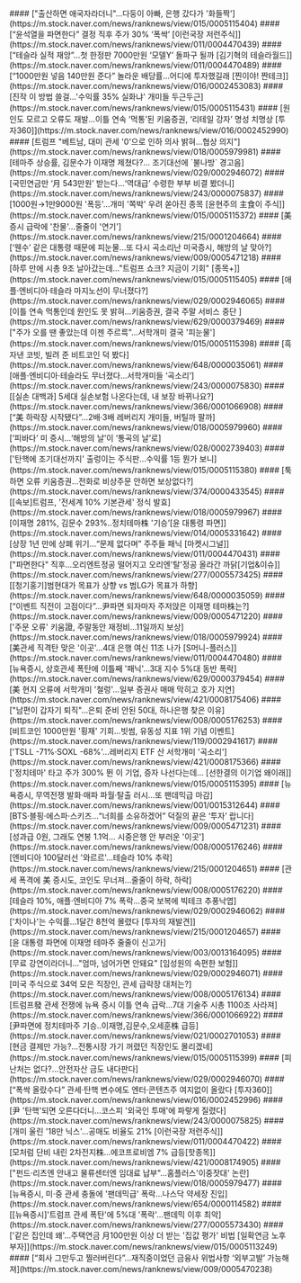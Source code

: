 <head><meta charset="utf-8"><title>Vers : 20250405_1800 </title></head>
#### ["출산하면 애국자라더니"…다둥이 아빠, 은행 갔다가 '화들짝'](https://m.stock.naver.com/news/ranknews/view/015/0005115404)
#### [“윤석열을 파면한다” 결정 직후 주가 30% ‘폭싹’ [이런국장 저런주식]](https://m.stock.naver.com/news/ranknews/view/011/0004470439)
#### [“테슬라 실적 재앙”…첫 한정판 7000만원 ‘모델Y’ 돌파구 될까 [김기혁의 테슬라월드]](https://m.stock.naver.com/news/ranknews/view/011/0004470489)
#### [“1000만원 넣음 140만원 준다” 놀라운 배당률…어디에 투자했길래 [찐이야! 짠테크]](https://m.stock.naver.com/news/ranknews/view/016/0002453083)
#### [진작 이 방법 쓸걸…'수익률 35% 실화냐' 개미들 두근두근](https://m.stock.naver.com/news/ranknews/view/015/0005115431)
#### [원인도 모르고 오류도 재발…이틀 연속 ‘먹통’된 키움증권, ‘리테일 강자’ 명성 치명상 [투자360]](https://m.stock.naver.com/news/ranknews/view/016/0002452990)
#### [트럼프 "베트남, 대미 관세 '0'으로 인하 의사 밝혀…협상 의지"](https://m.stock.naver.com/news/ranknews/view/018/0005979981)
#### [테마주 상승률, 김문수가 이재명 제쳤다?… 조기대선에 `불나방` 경고음](https://m.stock.naver.com/news/ranknews/view/029/0002946072)
#### [국민연금만 ‘月 543만원’ 받는다…‘역대급’ 수령한 부부 비결 봤더니](https://m.stock.naver.com/news/ranknews/view/243/0000075837)
#### [1000원→1만9000원 '폭등'…개미 '쪽박' 우려 쏟아진 종목 [윤현주의 主食이 주식]](https://m.stock.naver.com/news/ranknews/view/015/0005115372)
#### [美증시 급락에 '찬물'…줄줄이 '연기'](https://m.stock.naver.com/news/ranknews/view/215/0001204664)
#### [‘웬수’ 같은 대통령 때문에 피눈물...또 다시 곡소리난 미국증시, 해방의 날 맞아?](https://m.stock.naver.com/news/ranknews/view/009/0005471218)
#### [하루 만에 시총 9조 날아갔는데…"트럼프 쇼크? 지금이 기회" [종목+]](https://m.stock.naver.com/news/ranknews/view/015/0005115405)
#### [애플·엔비디아·테슬라 마지노선이 무너졌다?](https://m.stock.naver.com/news/ranknews/view/029/0002946065)
#### [이틀 연속 먹통인데 원인도 못 밝혀…키움증권, 결국 주말 서비스 중단&#160;](https://m.stock.naver.com/news/ranknews/view/629/0000379469)
#### ["주가 오를 땐 좋았는데 이젠 주르륵"…서학개미 결국 '피눈물'](https://m.stock.naver.com/news/ranknews/view/015/0005115398)
#### [흑자낸 코빗, 빌려 준 비트코인 덕 봤다](https://m.stock.naver.com/news/ranknews/view/648/0000035061)
#### [애플·엔비디아·테슬라도 무너졌다...서학개미들 ‘곡소리’](https://m.stock.naver.com/news/ranknews/view/243/0000075830)
#### [[실손 대백과] 5세대 실손보험 나온다는데, 내 보장 바뀌나요?](https://m.stock.naver.com/news/ranknews/view/366/0001066908)
#### [“美 하락장 시작됐다”…2배·3배 레버리지 개미들, 버틸까 팔까](https://m.stock.naver.com/news/ranknews/view/018/0005979960)
#### [‘피바다’ 미 증시…‘해방의 날’이 ‘통곡의 날’로](https://m.stock.naver.com/news/ranknews/view/028/0002739403)
#### ['탄핵에 조기대선까지' 출렁이는 주식판…수익률 1등 뭔가 보니](https://m.stock.naver.com/news/ranknews/view/015/0005115380)
#### [툭하면 오류 키움증권…전화로 비상주문 안하면 보상없다?](https://m.stock.naver.com/news/ranknews/view/374/0000433545)
#### [[속보]트럼프, '전세계 10% 기본관세' 정식 발효](https://m.stock.naver.com/news/ranknews/view/018/0005979967)
#### [이재명 281%, 김문수 293%..정치테마株 '기승’[윤 대통령 파면]](https://m.stock.naver.com/news/ranknews/view/014/0005331642)
#### [상장 1년 만에 상폐 위기…“문제 없다며” 주주들 패닉 [마켓시그널]](https://m.stock.naver.com/news/ranknews/view/011/0004470431)
#### ["파면한다" 직후…오리엔트정공 떨어지고 오리엔'탈'정공 올라간 까닭[기업&이슈]](https://m.stock.naver.com/news/ranknews/view/277/0005573425)
#### [[청기홍기]범현대가 목표가 상향 vs 범LG가 목표가 하향](https://m.stock.naver.com/news/ranknews/view/648/0000035059)
#### [“이벤트 직전이 고점이다”…尹파면 되자마자 주저앉은 이재명 테마株는?](https://m.stock.naver.com/news/ranknews/view/009/0005471220)
#### ['주문 오류' 키움證, 주말동안 재정비…11일까지 보상](https://m.stock.naver.com/news/ranknews/view/018/0005979924)
#### [美관세 직격탄 맞은 '이곳'…4대 은행 여신 11조 나가 [S머니-플러스]](https://m.stock.naver.com/news/ranknews/view/011/0004470480)
#### [뉴욕증시, 상호관세 폭탄에 이틀째 '패닉'…3대 지수 5%대 동반 폭락](https://m.stock.naver.com/news/ranknews/view/629/0000379454)
#### [美 현지 오류에 서학개미 '철렁'…일부 증권사 매매 막히고 호가 지연](https://m.stock.naver.com/news/ranknews/view/421/0008175406)
#### ["남편이 갑자기 퇴직"…은퇴 준비 안된 50대, 하나은행 찾은 이유](https://m.stock.naver.com/news/ranknews/view/008/0005176253)
#### [비트코인 1000만원 '횡재' 기회…빗썸, 유동성 지표 1위 기념 이벤트](https://m.stock.naver.com/news/ranknews/view/119/0002941617)
#### ['TSLL -71%·SOXL -68%'…레버리지 ETF 산 서학개미 '곡소리'](https://m.stock.naver.com/news/ranknews/view/421/0008175366)
#### ['정치테마' 타고 주가 300% 뛴 이 기업, 증자 나선다는데… [선한결의 이기업 왜이래]](https://m.stock.naver.com/news/ranknews/view/015/0005115395)
#### [뉴욕증시, 무역전쟁 발화·매파 파월·탈출 러시…또 팬데믹급 마감](https://m.stock.naver.com/news/ranknews/view/001/0015312644)
#### [BTS·블핑·에스파·스키즈...“너희를 소유하겠어” 덕질의 끝은 ‘투자’ 랍니다](https://m.stock.naver.com/news/ranknews/view/009/0005471231)
#### [성과급 0원, 그래도 연봉 1.1억… 시중은행 안 부러운 '이곳'](https://m.stock.naver.com/news/ranknews/view/008/0005176246)
#### [엔비디아 100달러선 '와르르'…테슬라 10% 추락](https://m.stock.naver.com/news/ranknews/view/215/0001204651)
#### [관세 폭격에 美 증시도, 코인도 무너져…줄줄이 하락, 하락](https://m.stock.naver.com/news/ranknews/view/008/0005176220)
#### [테슬라 10%, 애플·엔비디아 7% 폭락…중국 보복에 빅테크 추풍낙엽](https://m.stock.naver.com/news/ranknews/view/029/0002946062)
#### ['차이나'는 수익률…1달간 8천억 몰렸다 [투자의 재발견]](https://m.stock.naver.com/news/ranknews/view/215/0001204657)
#### [윤 대통령 파면에 이재명 테마주 줄줄이 신고가](https://m.stock.naver.com/news/ranknews/view/003/0013164095)
#### [무료 강연이라더니…"엄마, 넘어가면 안돼요" [임성원의 속편한 보험]](https://m.stock.naver.com/news/ranknews/view/029/0002946071)
#### [미국 주식으로 34억 모은 직장인, 관세 급락장 대처는?](https://m.stock.naver.com/news/ranknews/view/008/0005176134)
#### [트럼프發 관세 전쟁에 뉴욕 증시 이틀 연속 급락…7대 기술주 시총 1100조 사라져](https://m.stock.naver.com/news/ranknews/view/366/0001066922)
#### [尹파면에 정치테마주 기승..이재명,김문수,오세훈株 급등](https://m.stock.naver.com/news/ranknews/view/021/0002701053)
#### [현금 결제만 가능?…전통시장 가기 꺼렸던 직장인도 몰리겠네](https://m.stock.naver.com/news/ranknews/view/015/0005115399)
#### [피난처는 없다?…안전자산 금도 내다판다](https://m.stock.naver.com/news/ranknews/view/029/0002946070)
#### [“폭싹 올랐수다” 관세·탄핵 변수에도 엔터·콘텐츠주 여지없이 올랐다 [투자360]](https://m.stock.naver.com/news/ranknews/view/016/0002452996)
#### [尹 '탄핵'되면 오른다더니…코스피 '외국인 투매'에 파랗게 질렸다](https://m.stock.naver.com/news/ranknews/view/243/0000075825)
#### [개미 울린 '18만 닉스'…공매도 비율도 21% [이런국장 저런주식]](https://m.stock.naver.com/news/ranknews/view/011/0004470422)
#### [모처럼 단비 내린 2차전지株…에코프로비엠 7% 급등[핫종목]](https://m.stock.naver.com/news/ranknews/view/421/0008174905)
#### ["펀드·리츠엔 안내고 물류센터엔 임대료 납부"…홈플러스'이중잣대' 논란](https://m.stock.naver.com/news/ranknews/view/018/0005979477)
#### [뉴욕증시, 미·중 관세 충돌에 '팬데믹급' 폭락…나스닥 약세장 진입](https://m.stock.naver.com/news/ranknews/view/654/0000114582)
#### [[뉴욕증시]'트럼프 관세 폭탄'에 5%대 '폭락'…팬데믹 이후 최악](https://m.stock.naver.com/news/ranknews/view/277/0005573430)
#### ['같은 집인데 왜'…주택연금 月100만원 이상 더 받는 '집값 평가' 비법 [일확연금 노후부자]](https://m.stock.naver.com/news/ranknews/view/015/0005113249)
#### [“회사 그만두고 찔러버린다”...재직중이었던 금융사 위법사항 ‘외부고발’ 가능해져](https://m.stock.naver.com/news/ranknews/view/009/0005470238)
